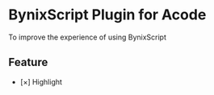 # BynixScript Plugin for Acode
To improve the experience of using BynixScript
## Feature
- [×] Highlight
